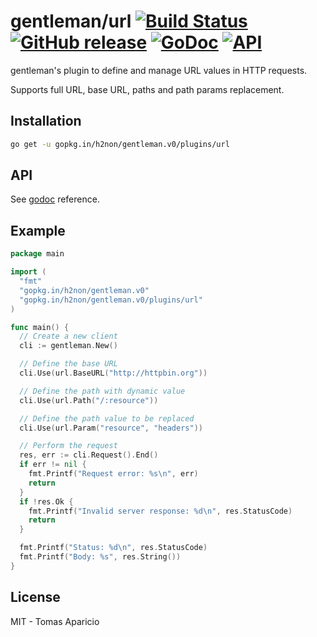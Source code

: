 # gentleman/url [![Build Status](https://travis-ci.org/h2non/gentleman.png)](https://travis-ci.org/h2non/gentleman) [![GitHub release](https://img.shields.io/github/tag/h2non/gentleman.svg)](https://github.com/h2non/gentleman/releases) [![GoDoc](https://godoc.org/github.com/h2non/gentleman/plugins/url?status.svg)](https://godoc.org/github.com/h2non/gentleman/plugins/url) [![API](https://img.shields.io/badge/api-beta-green.svg?style=flat)](https://godoc.org/github.com/h2non/gentleman/plugins/url)

gentleman's plugin to define and manage URL values in HTTP requests.

Supports full URL, base URL, paths and path params replacement.

## Installation

```bash
go get -u gopkg.in/h2non/gentleman.v0/plugins/url
```

## API

See [godoc](https://godoc.org/github.com/h2non/gentleman/plugins/url) reference.

## Example

```go
package main

import (
  "fmt"
  "gopkg.in/h2non/gentleman.v0"
  "gopkg.in/h2non/gentleman.v0/plugins/url"
)

func main() {
  // Create a new client
  cli := gentleman.New()

  // Define the base URL
  cli.Use(url.BaseURL("http://httpbin.org"))

  // Define the path with dynamic value
  cli.Use(url.Path("/:resource"))

  // Define the path value to be replaced
  cli.Use(url.Param("resource", "headers"))

  // Perform the request
  res, err := cli.Request().End()
  if err != nil {
    fmt.Printf("Request error: %s\n", err)
    return
  }
  if !res.Ok {
    fmt.Printf("Invalid server response: %d\n", res.StatusCode)
    return
  }

  fmt.Printf("Status: %d\n", res.StatusCode)
  fmt.Printf("Body: %s", res.String())
}
```

## License

MIT - Tomas Aparicio
